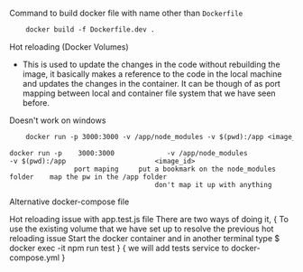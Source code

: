 Command to build docker file with name other than `Dockerfile` 
```dockerfile
    docker build -f Dockerfile.dev .
```

Hot reloading (Docker Volumes)
-  This is used to update the changes in the code without rebuilding the image, it basically makes a reference to the code in the local machine and updates the changes in the container. It can be though of as port mapping between local and container file system that we have seen before.

  Doesn't work on windows
```dockerfile
    docker run -p 3000:3000 -v /app/node_modules -v $(pwd):/app <image_id>
```

    docker run -p    3000:3000             -v /app/node_modules                        -v $(pwd):/app                      <image_id>
                    port maping     put a bookmark on the node_modules folder    map the pw in the /app folder
                                        don't map it up with anything
  Alternative
    docker-compose file

Hot reloading issue with app.test.js file
    There are two ways of doing it, 
        {
            To use the existing volume that we have set up to resolve the previous hot reloading issue 
            Start the docker container and in another terminal type
                $ docker exec -it <id> npm run test
        }
        {
            we will add tests service to docker-compose.yml
        }

